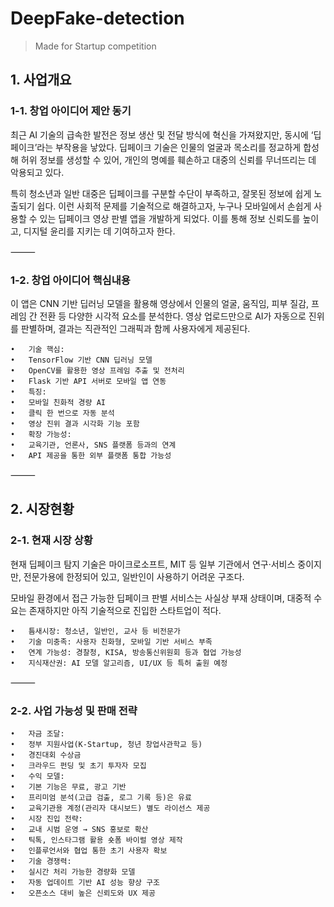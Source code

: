 # DeepFake-detection
> Made for Startup competition

## 1. 사업개요

### 1-1. 창업 아이디어 제안 동기

최근 AI 기술의 급속한 발전은 정보 생산 및 전달 방식에 혁신을 가져왔지만, 동시에 ‘딥페이크’라는 부작용을 낳았다.
딥페이크 기술은 인물의 얼굴과 목소리를 정교하게 합성해 허위 정보를 생성할 수 있어,
개인의 명예를 훼손하고 대중의 신뢰를 무너뜨리는 데 악용되고 있다.

특히 청소년과 일반 대중은 딥페이크를 구분할 수단이 부족하고, 잘못된 정보에 쉽게 노출되기 쉽다.
이런 사회적 문제를 기술적으로 해결하고자, 누구나 모바일에서 손쉽게 사용할 수 있는 딥페이크 영상 판별 앱을 개발하게 되었다.
이를 통해 정보 신뢰도를 높이고, 디지털 윤리를 지키는 데 기여하고자 한다.

⸻

### 1-2. 창업 아이디어 핵심내용

이 앱은 CNN 기반 딥러닝 모델을 활용해 영상에서 인물의 얼굴, 움직임, 피부 질감, 프레임 간 전환 등 다양한 시각적 요소를 분석한다.
영상 업로드만으로 AI가 자동으로 진위를 판별하며, 결과는 직관적인 그래픽과 함께 사용자에게 제공된다.

	•	기술 핵심:
	•	TensorFlow 기반 CNN 딥러닝 모델
	•	OpenCV를 활용한 영상 프레임 추출 및 전처리
	•	Flask 기반 API 서버로 모바일 앱 연동
	•	특징:
	•	모바일 친화적 경량 AI
	•	클릭 한 번으로 자동 분석
	•	영상 진위 결과 시각화 기능 포함
	•	확장 가능성:
	•	교육기관, 언론사, SNS 플랫폼 등과의 연계
	•	API 제공을 통한 외부 플랫폼 통합 가능성

⸻

## 2. 시장현황

### 2-1. 현재 시장 상황

현재 딥페이크 탐지 기술은 마이크로소프트, MIT 등 일부 기관에서 연구·서비스 중이지만,
전문가용에 한정되어 있고, 일반인이 사용하기 어려운 구조다.

모바일 환경에서 접근 가능한 딥페이크 판별 서비스는 사실상 부재 상태이며,
대중적 수요는 존재하지만 아직 기술적으로 진입한 스타트업이 적다.

	•	틈새시장: 청소년, 일반인, 교사 등 비전문가
	•	기술 미충족: 사용자 친화형, 모바일 기반 서비스 부족
	•	연계 가능성: 경찰청, KISA, 방송통신위원회 등과 협업 가능성
	•	지식재산권: AI 모델 알고리즘, UI/UX 등 특허 출원 예정

⸻

### 2-2. 사업 가능성 및 판매 전략

	•	자금 조달:
	•	정부 지원사업(K-Startup, 청년 창업사관학교 등)
	•	경진대회 수상금
	•	크라우드 펀딩 및 초기 투자자 모집
	•	수익 모델:
	•	기본 기능은 무료, 광고 기반
	•	프리미엄 분석(고급 검출, 로그 기록 등)은 유료
	•	교육기관용 계정(관리자 대시보드) 별도 라이선스 제공
	•	시장 진입 전략:
	•	교내 시범 운영 → SNS 홍보로 확산
	•	틱톡, 인스타그램 활용 숏폼 바이럴 영상 제작
	•	인플루언서와 협업 통한 초기 사용자 확보
	•	기술 경쟁력:
	•	실시간 처리 가능한 경량화 모델
	•	자동 업데이트 기반 AI 성능 향상 구조
	•	오픈소스 대비 높은 신뢰도와 UX 제공

